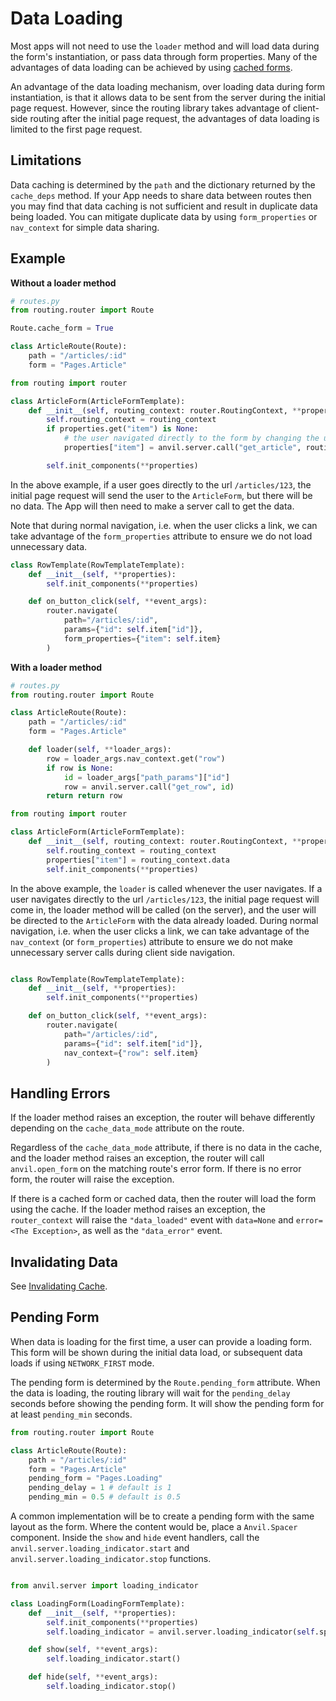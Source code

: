 # Data Loading

Most apps will not need to use the `loader` method and will load data during the form's instantiation, or pass data through form properties. Many of the advantages of data loading can be achieved by using [cached forms](/caching#form-caching).

An advantage of the data loading mechanism, over loading data during form instantiation, is that it allows data to be sent from the server during the initial page request. However, since the routing library takes advantage of client-side routing after the initial page request, the advantages of data loading is limited to the first page request.

## Limitations

Data caching is determined by the `path` and the dictionary returned by the `cache_deps` method. If your App needs to share data between routes then you may find that data caching is not sufficient and result in duplicate data being loaded. You can mitigate duplicate data by using `form_properties` or `nav_context` for simple data sharing.

## Example

**Without a loader method**

```python
# routes.py
from routing.router import Route

Route.cache_form = True

class ArticleRoute(Route):
    path = "/articles/:id"
    form = "Pages.Article"

```

```python
from routing import router

class ArticleForm(ArticleFormTemplate):
    def __init__(self, routing_context: router.RoutingContext, **properties):
        self.routing_context = routing_context
        if properties.get("item") is None:
            # the user navigated directly to the form by changing the url
            properties["item"] = anvil.server.call("get_article", routing_context.params["id"])

        self.init_components(**properties)

```

In the above example, if a user goes directly to the url `/articles/123`, the initial page request will send the user to the `ArticleForm`, but there will be no data. The App will then need to make a server call to get the data.

Note that during normal navigation, i.e. when the user clicks a link, we can take advantage of the `form_properties` attribute to ensure we do not load unnecessary data.

```python
class RowTemplate(RowTemplateTemplate):
    def __init__(self, **properties):
        self.init_components(**properties)

    def on_button_click(self, **event_args):
        router.navigate(
            path="/articles/:id",
            params={"id": self.item["id"]},
            form_properties={"item": self.item}
        )


```

**With a loader method**

```python
# routes.py
from routing.router import Route

class ArticleRoute(Route):
    path = "/articles/:id"
    form = "Pages.Article"

    def loader(self, **loader_args):
        row = loader_args.nav_context.get("row")
        if row is None:
            id = loader_args["path_params"]["id"]
            row = anvil.server.call("get_row", id)
        return return row
```

```python
from routing import router

class ArticleForm(ArticleFormTemplate):
    def __init__(self, routing_context: router.RoutingContext, **properties):
        self.routing_context = routing_context
        properties["item"] = routing_context.data
        self.init_components(**properties)

```

In the above example, the `loader` is called whenever the user navigates. If a user navigates directly to the url `/articles/123`, the initial page request will come in, the loader method will be called (on the server), and the user will be directed to the `ArticleForm` with the data already loaded. During normal navigation, i.e. when the user clicks a link, we can take advantage of the `nav_context` (or `form_properties`) attribute to ensure we do not make unnecessary server calls during client side navigation.

```python

class RowTemplate(RowTemplateTemplate):
    def __init__(self, **properties):
        self.init_components(**properties)

    def on_button_click(self, **event_args):
        router.navigate(
            path="/articles/:id",
            params={"id": self.item["id"]},
            nav_context={"row": self.item}
        )

```

## Handling Errors

If the loader method raises an exception, the router will behave differently depending on the `cache_data_mode` attribute on the route.

Regardless of the `cache_data_mode` attribute, if there is no data in the cache, and the loader method raises an exception, the router will call `anvil.open_form` on the matching route's error form. If there is no error form, the router will raise the exception.

If there is a cached form or cached data, then the router will load the form using the cache. If the loader method raises an exception, the `router_context` will raise the `"data_loaded"` event with `data=None` and `error=<The Exception>`, as well as the `"data_error"` event.


## Invalidating Data

See [Invalidating Cache](/caching#invalidating-cache).

## Pending Form

When data is loading for the first time, a user can provide a loading form. This form will be shown during the initial data load, or subsequent data loads if using `NETWORK_FIRST` mode.

The pending form is determined by the `Route.pending_form` attribute. When the data is loading, the routing library will wait for the `pending_delay` seconds before showing the pending form. It will show the pending form for at least `pending_min` seconds.

```python
from routing.router import Route

class ArticleRoute(Route):
    path = "/articles/:id"
    form = "Pages.Article"
    pending_form = "Pages.Loading"
    pending_delay = 1 # default is 1
    pending_min = 0.5 # default is 0.5

```

A common implementation will be to create a pending form with the same layout as the form. Where the content would be, place a `Anvil.Spacer` component. Inside the `show` and `hide` event handlers, call the `anvil.server.loading_indicator.start` and `anvil.server.loading_indicator.stop` functions.

```python

from anvil.server import loading_indicator

class LoadingForm(LoadingFormTemplate):
    def __init__(self, **properties):
        self.init_components(**properties)
        self.loading_indicator = anvil.server.loading_indicator(self.spacer_1)

    def show(self, **event_args):
        self.loading_indicator.start()

    def hide(self, **event_args):
        self.loading_indicator.stop()

```
